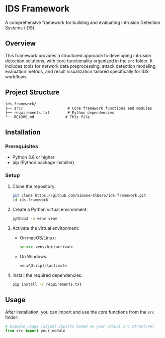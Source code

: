 # IDS Framework

A comprehensive framework for building and evaluating Intrusion Detection Systems (IDS).

## Overview

This framework provides a structured approach to developing intrusion detection solutions, with core functionality organized in the `src` folder. It includes tools for network data preprocessing, attack detection modeling, evaluation metrics, and result visualization tailored specifically for IDS workflows.

## Project Structure

```
ids-framework/
├── src/                    # Core framework functions and modules
├── requirements.txt        # Python dependencies
└── README.md              # This file
```

## Installation

### Prerequisites

- Python 3.8 or higher
- pip (Python package installer)

### Setup

1. Clone the repository:
   ```bash
   git clone https://github.com/Simone-Albero/ids-framework.git
   cd ids-framework
   ```

2. Create a Python virtual environment:
   ```bash
   python3 -m venv venv
   ```

3. Activate the virtual environment:
   - On macOS/Linux:
     ```bash
     source venv/bin/activate
     ```
   - On Windows:
     ```bash
     venv\Scripts\activate
     ```

4. Install the required dependencies:
   ```bash
   pip install -r requirements.txt
   ```

## Usage

After installation, you can import and use the core functions from the `src` folder:

```python
# Example usage (adjust imports based on your actual src structure)
from src import your_module
```